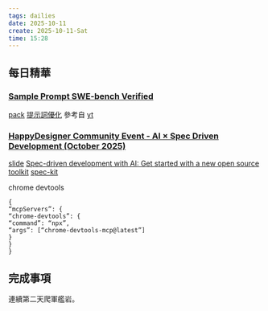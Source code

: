 ```yaml
---
tags: dailies  
date: 2025-10-11
create: 2025-10-11-Sat
time: 15:28
---
```

## 每日精華


### [Sample Prompt SWE-bench Verified](Sample%20Prompt%20SWE-bench%20Verified.md)
[pack](https://academy.openai.com/public/tags/prompt-packs-6849a0f98c613939acef841c?fbclid=IwZXh0bgNhZW0CM…)
[提示詞優化](https://platform.openai.com/chat/edit?models=gpt-5&optimize=true)
參考自 [yt](https://www.youtube.com/watch?v=xqHUrLOJixQ)


###  [HappyDesigner Community Event - AI × Spec Driven Development (October 2025)](https://www.youtube.com/watch?v=t2ibW6esB4E)

[slide](https://docs.google.com/presentation/d/1xRTl-RBTuJOvNmSZz7XjxztrxLnFRh7QmZRQLpObMQU/edit?fbclid=IwY2xjawNQKexleHRuA2FlbQIxMQABHn4njy5XokMJsxausalqv0BXqqlaO9qMv0jgb_p9KtDP0OWboeKYjCssdtLW_aem_uDjsJ_mUz6vavROsonwugQ&slide=id.g388bea4d00b_0_100#slide=id.g388bea4d00b_0_100)
[Spec-driven development with AI: Get started with a new open source toolkit](https://github.blog/ai-and-ml/generative-ai/spec-driven-development-with-ai-get-started-with-a-new-open-source-toolkit/)
[spec-kit](https://github.com/github/spec-kit/)


chrome devtools
```
{  
“mcpServers”: {  
“chrome-devtools”: {  
“command”: “npx”,  
“args”: [“chrome-devtools-mcp@latest”]  
}  
}  
}
```

## 完成事項

連續第二天爬軍艦岩。